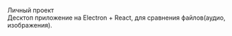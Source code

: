 Личный проект<br>
Десктоп приложение на Electron + React, для сравнения файлов(аудио, изображения).
